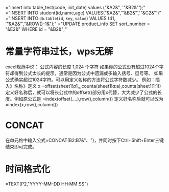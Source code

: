 ="insert into table_test(code, init_date) values ("&A2&", '"&B2&"');"
 ="INSERT INTO student(id,name,age) VALUES("&A2&",'"&B2&"','"&C2&"')"
 ="INSERT INTO `db`.`table`(`id`, `key`, `value`) VALUES (41, '"&A2&"',"&ROW()-1&");"
 ="UPDATE product_info SET sort_number = "&E2&" WHERE id = "&B2&";"
 
# 常量字符串过长，wps无解
excel规范中说：
公式内容的长度 1,024 个字符
如果你的公式没有超过1024个字符却得到公式太长的提示，通常是因为公式中遗漏或多输入括号、逗号等。
如果公式确实超过1024字符。可以用定义名称的方法将公式字符数减少。
例如：插入》名称》定义 x =offset(sheet1!$a$1,,,counta(sheet1!$a:$a),counta(sheet1!$1:$1))
定义好名称后，就可以将长公式中的offset()部分用x代替，大大减少了公式的长度。例如原公式是
=index(offset(....),row(),column())
定义好名称后就可以改为
=index(x,row(),column())

# CONCAT
在单元格中输入公式=CONCAT(B2:B7&"、")，并同时按下Ctrl+Shift+Enter三键结束即可完成。

# 时间格式化
=TEXT(P2,"YYYY-MM-DD HH:MM:SS")